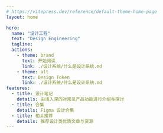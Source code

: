 ```yaml
---
# https://vitepress.dev/reference/default-theme-home-page
layout: home

hero:
  name: "设计工程"
  text: "Design Engineering"
  tagline: 
  actions:
    - theme: brand
      text: 开始阅读
      link: ./设计系统/什么是设计系统.md
    - theme: alt
      text: Design Token
      link: ./设计系统/什么是设计系统.md
features:
  - title: 设计笔记
    details: 由浅入深的对常见产品功能进行介绍与探讨
  - title: 合集
    details: Figma 设计合集
  - title: 相关推荐
    details: 推荐设计类优质文章与资源
---
```

